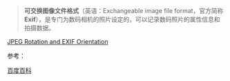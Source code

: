 > **可交换图像文件格式**（英语：Exchangeable image file format，官方简称**Exif**），是专门为数码相机的照片设定的，可以记录数码照片的属性信息和拍摄数据。

[JPEG Rotation and EXIF Orientation](https://www.impulseadventure.com/photo/exif-orientation.html)



参考：

[百度百科](https://baike.baidu.com/item/Exif/422825?fr=aladdin)



